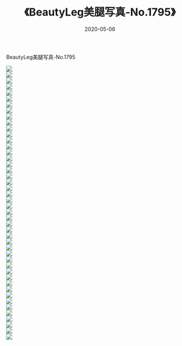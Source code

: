 ﻿---
layout: post
title:  《BeautyLeg美腿写真-No.1795》
date:   2020-05-06
img: http://img.660000.xyz/Sharelink/网络美图/2020/BeautyLeg美腿写真-No.1795/000.jpg
categories: [美女, 清纯, 唯美]
---

BeautyLeg美腿写真-No.1795

  ![](http://img.660000.xyz/Sharelink/网络美图/2020/BeautyLeg美腿写真-No.1795/001.jpg) <br> ![](http://img.660000.xyz/Sharelink/网络美图/2020/BeautyLeg美腿写真-No.1795/002.jpg) <br> ![](http://img.660000.xyz/Sharelink/网络美图/2020/BeautyLeg美腿写真-No.1795/003.jpg) <br> ![](http://img.660000.xyz/Sharelink/网络美图/2020/BeautyLeg美腿写真-No.1795/004.jpg) <br> ![](http://img.660000.xyz/Sharelink/网络美图/2020/BeautyLeg美腿写真-No.1795/005.jpg) <br> ![](http://img.660000.xyz/Sharelink/网络美图/2020/BeautyLeg美腿写真-No.1795/006.jpg) <br> ![](http://img.660000.xyz/Sharelink/网络美图/2020/BeautyLeg美腿写真-No.1795/007.jpg) <br> ![](http://img.660000.xyz/Sharelink/网络美图/2020/BeautyLeg美腿写真-No.1795/008.jpg) <br> ![](http://img.660000.xyz/Sharelink/网络美图/2020/BeautyLeg美腿写真-No.1795/009.jpg) <br> ![](http://img.660000.xyz/Sharelink/网络美图/2020/BeautyLeg美腿写真-No.1795/010.jpg) <br> ![](http://img.660000.xyz/Sharelink/网络美图/2020/BeautyLeg美腿写真-No.1795/011.jpg) <br> ![](http://img.660000.xyz/Sharelink/网络美图/2020/BeautyLeg美腿写真-No.1795/012.jpg) <br> ![](http://img.660000.xyz/Sharelink/网络美图/2020/BeautyLeg美腿写真-No.1795/013.jpg) <br> ![](http://img.660000.xyz/Sharelink/网络美图/2020/BeautyLeg美腿写真-No.1795/014.jpg) <br> ![](http://img.660000.xyz/Sharelink/网络美图/2020/BeautyLeg美腿写真-No.1795/015.jpg) <br> ![](http://img.660000.xyz/Sharelink/网络美图/2020/BeautyLeg美腿写真-No.1795/016.jpg) <br> ![](http://img.660000.xyz/Sharelink/网络美图/2020/BeautyLeg美腿写真-No.1795/017.jpg) <br> ![](http://img.660000.xyz/Sharelink/网络美图/2020/BeautyLeg美腿写真-No.1795/018.jpg) <br> ![](http://img.660000.xyz/Sharelink/网络美图/2020/BeautyLeg美腿写真-No.1795/019.jpg) <br> ![](http://img.660000.xyz/Sharelink/网络美图/2020/BeautyLeg美腿写真-No.1795/020.jpg) <br> ![](http://img.660000.xyz/Sharelink/网络美图/2020/BeautyLeg美腿写真-No.1795/021.jpg) <br> ![](http://img.660000.xyz/Sharelink/网络美图/2020/BeautyLeg美腿写真-No.1795/022.jpg) <br> ![](http://img.660000.xyz/Sharelink/网络美图/2020/BeautyLeg美腿写真-No.1795/023.jpg) <br> ![](http://img.660000.xyz/Sharelink/网络美图/2020/BeautyLeg美腿写真-No.1795/024.jpg) <br> ![](http://img.660000.xyz/Sharelink/网络美图/2020/BeautyLeg美腿写真-No.1795/025.jpg) <br> ![](http://img.660000.xyz/Sharelink/网络美图/2020/BeautyLeg美腿写真-No.1795/026.jpg) <br> ![](http://img.660000.xyz/Sharelink/网络美图/2020/BeautyLeg美腿写真-No.1795/027.jpg) <br> ![](http://img.660000.xyz/Sharelink/网络美图/2020/BeautyLeg美腿写真-No.1795/028.jpg) <br> ![](http://img.660000.xyz/Sharelink/网络美图/2020/BeautyLeg美腿写真-No.1795/029.jpg) <br> ![](http://img.660000.xyz/Sharelink/网络美图/2020/BeautyLeg美腿写真-No.1795/030.jpg) <br> ![](http://img.660000.xyz/Sharelink/网络美图/2020/BeautyLeg美腿写真-No.1795/031.jpg) <br> ![](http://img.660000.xyz/Sharelink/网络美图/2020/BeautyLeg美腿写真-No.1795/032.jpg) <br> ![](http://img.660000.xyz/Sharelink/网络美图/2020/BeautyLeg美腿写真-No.1795/033.jpg) <br> ![](http://img.660000.xyz/Sharelink/网络美图/2020/BeautyLeg美腿写真-No.1795/034.jpg) <br> ![](http://img.660000.xyz/Sharelink/网络美图/2020/BeautyLeg美腿写真-No.1795/035.jpg) <br> ![](http://img.660000.xyz/Sharelink/网络美图/2020/BeautyLeg美腿写真-No.1795/036.jpg) <br> ![](http://img.660000.xyz/Sharelink/网络美图/2020/BeautyLeg美腿写真-No.1795/037.jpg) <br> ![](http://img.660000.xyz/Sharelink/网络美图/2020/BeautyLeg美腿写真-No.1795/038.jpg) <br> ![](http://img.660000.xyz/Sharelink/网络美图/2020/BeautyLeg美腿写真-No.1795/039.jpg) <br> ![](http://img.660000.xyz/Sharelink/网络美图/2020/BeautyLeg美腿写真-No.1795/040.jpg) <br> ![](http://img.660000.xyz/Sharelink/网络美图/2020/BeautyLeg美腿写真-No.1795/041.jpg) <br> ![](http://img.660000.xyz/Sharelink/网络美图/2020/BeautyLeg美腿写真-No.1795/042.jpg) <br> ![](http://img.660000.xyz/Sharelink/网络美图/2020/BeautyLeg美腿写真-No.1795/043.jpg) <br> ![](http://img.660000.xyz/Sharelink/网络美图/2020/BeautyLeg美腿写真-No.1795/044.jpg) <br> ![](http://img.660000.xyz/Sharelink/网络美图/2020/BeautyLeg美腿写真-No.1795/045.jpg) <br> ![](http://img.660000.xyz/Sharelink/网络美图/2020/BeautyLeg美腿写真-No.1795/046.jpg) <br>